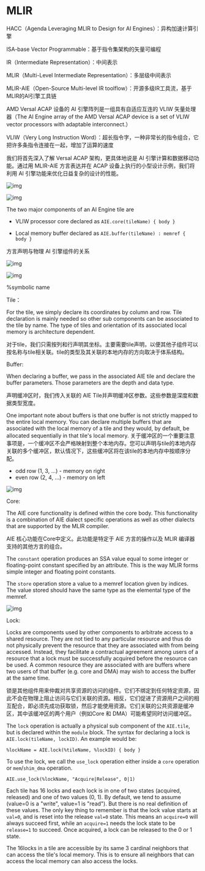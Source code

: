 # MLIR

HACC（Agenda Leveraging MLIR to Design for AI Engines）：异构加速计算引擎

ISA-base Vector Programmable：基于指令集架构的矢量可编程



IR（Intermediate Representation）：中间表示

MLIR（Multi-Level Intermediate Representation）：多层级中间表示

MLIR-AIE（Open-Source Multi-level IR toolflow）：开源多级IR工具流，基于MLIR的AI引擎工具链



AMD Versal ACAP 设备的 AI 引擎阵列是一组具有自适应互连的 VLIW 矢量处理器（The AI Engine array of the AMD Versal ACAP device is a set of VLIW vector processors with adaptable interconnect.）

VLIW（Very Long Instruction Word）：超长指令字，一种非常长的指令组合，它把许多条指令连接在一起，增加了运算的速度

我们将首先深入了解 Versal ACAP 架构，更具体地说是 AI 引擎计算和数据移动功能。通过用 MLIR-AIE 方言表达并在 ACAP 设备上执行的小型设计示例，我们将利用 AI 引擎功能来优化日益复杂的设计的性能。









![img](D:\notes\markdown\MLIR.assets\bd4d573f-5cad-43ea-bb78-b4e9ea6bdde3.png)

![img](D:\notes\markdown\MLIR.assets\7089f1c8-e57b-4876-9365-6901e1f0443b.png)

The two major components of an AI Engine tile are

* VLIW processor core declared as `AIE.core(tileName) { body }`

* Local memory buffer declared as `AIE.buffer(tileName) : memref { body }`

方言声明与物理 AI 引擎组件的关系

![img](D:\notes\markdown\MLIR.assets\2898c169-c763-495d-a319-ab2bc1833d14.png)

![img](D:\notes\markdown\MLIR.assets\1b55506f-3496-416d-bcdf-31a4585d7799.png)

%symbolic name



Tile：

For the tile, we simply declare its coordinates by column and row. Tile declaration is mainly needed so other sub components can be associated to the tile by name. The type of tiles and orientation of its associated local memory is architecture dependent.

对于tile，我们只需按列和行声明其坐标。主要需要tile声明，以便其他子组件可以按名称与tile相关联。tile的类型及其关联的本地内存的方向取决于体系结构。



Buffer:

When declaring a buffer, we pass in the associated AIE tile and declare the buffer parameters. Those parameters are the depth and data type. 

声明缓冲区时，我们传入关联的 AIE Tile并声明缓冲区参数。这些参数是深度和数据类型宽度。

One important note about buffers is that one buffer is not strictly mapped to the entire local memory. You can declare multiple buffers that are associated with the local memory of a tile and they would, by default, be allocated sequentially in that tile's local memory.
关于缓冲区的一个重要注意事项是，一个缓冲区不会严格映射到整个本地内存。您可以声明与tile的本地内存关联的多个缓冲区，默认情况下，这些缓冲区将在该tile的本地内存中按顺序分配。

* odd row (1, 3, ...) - memory on right
* even row (2, 4, ...) - memory on left

![img](D:\notes\markdown\MLIR.assets\7699e43e-c819-4b47-99d1-129a1aa74ac8.png)



Core:

The AIE core functionality is defined within the core body. This functionality is a combination of AIE dialect specific operations as well as other dialects that are supported by the MLIR compiler. 

AIE 核心功能在Core中定义。此功能是特定于 AIE 方言的操作以及 MLIR 编译器支持的其他方言的组合。

The `constant` operation produces an SSA value equal to some integer or floating-point constant specified by an attribute. This is the way MLIR forms simple integer and floating point constants.

The `store` operation store a value to a memref location given by indices. The value stored should have the same type as the elemental type of the memref.



![img](D:\notes\markdown\MLIR.assets\217ecff7-1e19-4cdb-a13e-a4ecd8483a79.png)

Lock:

Locks are components used by other components to arbitrate access to a shared resource. They are not tied to any particular resource and thus do not physically prevent the resource that they are associated with from being accessed. Instead, they facilitate a contractual agreement among users of a resource that a lock must be successfully acquired before the resource can be used. A common resource they are associated with are buffers where two users of that buffer (e.g. core and DMA) may wish to access the buffer at the same time.

锁是其他组件用来仲裁对共享资源的访问的组件。它们不绑定到任何特定资源，因此不会在物理上阻止访问与它们关联的资源。相反，它们促进了资源用户之间的相互配合，即必须先成功获取锁，然后才能使用资源。它们关联的公共资源是缓冲区，其中该缓冲区的两个用户（例如Core 和 DMA）可能希望同时访问缓冲区。

The `lock` operation is actually a physical sub component of the `AIE.tile`, but is declared within the `module` block. The syntax for declaring a lock is `AIE.lock(tileName, lockID)`. An example would be:

~~~
%lockName = AIE.lock(%tileName, %lockID) { body }
~~~

To use the lock, we call the `use_lock` operation either inside a `core` operation or `mem`/`shim_dma` operation.

~~~
AIE.use_lock(%lockName, "Acquire|Release", 0|1)
~~~

Each tile has 16 locks and each lock is in one of two states (acquired, released) and one of two values (0, 1). By default, we tend to assume (value=0 is a "write", value=1 is "read"). But there is no real definition of these values. The only key thing to remember is that the lock value starts at `val=0`, and is reset into the release `val=0` state. This means an `acquire=0` will always succeed first, while an `acquire=1` needs the lock state to be `release=1` to succeed. Once acquired, a lock can be released to the 0 or 1 state.

The 16locks in a tile are accessible by its same 3 cardinal neighbors that can access the tile's local memory. This is to ensure all neighbors that can access the local memory can also access the locks.



